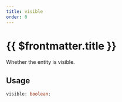 ```yaml
---
title: visible
order: 0
---
```


# {{ $frontmatter.title }}

Whether the entity is visible.

## Usage

```ts
visible: boolean;
```
